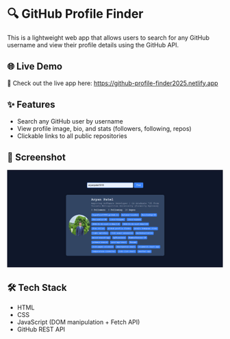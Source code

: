 # 🔍 GitHub Profile Finder

This is a lightweight web app that allows users to search for any GitHub username and view their profile details using the GitHub API.

## 🌐 Live Demo
🔗 Check out the live app here: https://github-profile-finder2025.netlify.app

## ✨ Features

- Search any GitHub user by username
- View profile image, bio, and stats (followers, following, repos)
- Clickable links to all public repositories

## 📸 Screenshot

![screenshot](screenshot.png)

## 🛠️ Tech Stack

- HTML
- CSS
- JavaScript (DOM manipulation + Fetch API)
- GitHub REST API

